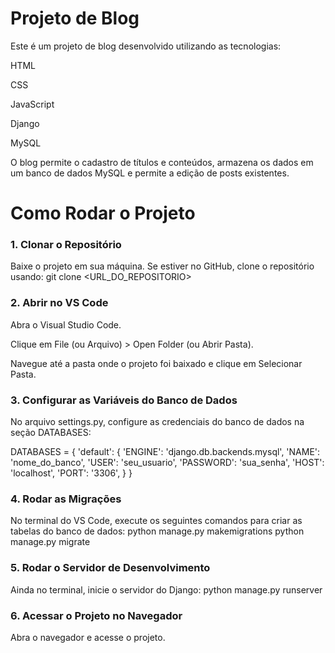 # Projeto de Blog

Este é um projeto de blog desenvolvido utilizando as tecnologias:

HTML

CSS

JavaScript

Django

MySQL

O blog permite o cadastro de títulos e conteúdos, armazena os dados em um banco de dados MySQL e permite a edição de posts existentes.

# Como Rodar o Projeto

### 1. Clonar o Repositório

Baixe o projeto em sua máquina. Se estiver no GitHub, clone o repositório usando: git clone <URL_DO_REPOSITORIO>

### 2. Abrir no VS Code

Abra o Visual Studio Code.

Clique em File (ou Arquivo) > Open Folder (ou Abrir Pasta).

Navegue até a pasta onde o projeto foi baixado e clique em Selecionar Pasta.

### 3. Configurar as Variáveis do Banco de Dados

No arquivo settings.py, configure as credenciais do banco de dados na seção DATABASES:

DATABASES = {
    'default': {
        'ENGINE': 'django.db.backends.mysql',
        'NAME': 'nome_do_banco',
        'USER': 'seu_usuario',
        'PASSWORD': 'sua_senha',
        'HOST': 'localhost',
        'PORT': '3306',
    }
}

### 4. Rodar as Migrações

No terminal do VS Code, execute os seguintes comandos para criar as tabelas do banco de dados:
python manage.py makemigrations
python manage.py migrate

### 5. Rodar o Servidor de Desenvolvimento

Ainda no terminal, inicie o servidor do Django: python manage.py runserver

### 6. Acessar o Projeto no Navegador

Abra o navegador e acesse o projeto.

